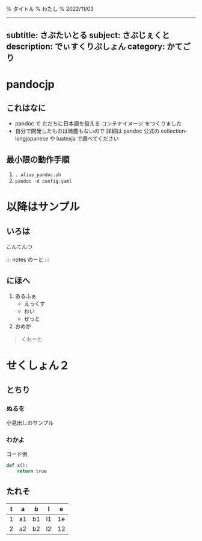 % タイトル
% わたし
% 2022/11/03

---
subtitle: さぶたいとる
subject: さぶじぇくと
description: でぃすくりぷしょん
category: かてごり
---

# pandocjp

## これはなに
- pandoc で ただちに日本語を扱える コンテナイメージ をつくりました
- 自分で開発したものは微塵もないので 詳細は pandoc 公式の collection-langjapanese や luatexja で調べてください

## 最小限の動作手順
1. `. alias_pandoc.sh`
1. `pandoc -d config.yaml`

# 以降はサンプル

## いろは
こんてんつ

::: notes
のーと
:::

## にほへ
1. あるふぁ
    + えっくす
    + わい
    + ぜっと
1. おめが

> くおーと

# せくしょん２

## とちり
### ぬるを
小見出しのサンプル

### わかよ
コード例
```python
def x():
    return true
```

## たれそ
|t|a|b|l|e|
|-|-|-|-|-|
|1|a1|b1|l1|1e|
|2|a2|b2|l2|12|
